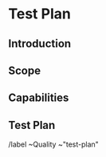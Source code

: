 # Test Plan

<!-- This issue outlines testing activities related to a particular issue or epic.

[Here is an example test plan](https://gitlab.com/gitlab-org/gitlab-foss/issues/50353)

This and other comments should be removed as you write the plan -->

## Introduction

<!-- Briefly outline what is being tested

Mention the issue(s) this test plan is related to -->

## Scope

<!-- State any limits on aspects of the feature being tested
Outline the types of data to be included
Outline the types of tests to be performed (functional, security, performance,
database, automated, etc) -->

<!-- ## ACC Matrix -->

<!-- Use the matrix below as a template to identify the Attributes, Components, and
Capabilities relevant to the scope of this test plan. Add or remove Attributes
and Components as required and list Capabilities in the next section

Attributes (columns) are adverbs or adjectives that describe (at a high level)
the qualities testing is meant to ensure Components have.

Components (rows) are nouns that define major parts of the product being tested.

Capabilities link Attributes and Components. They are what your product needs to
do to make sure a Component fulfills an Attribute

For more information see the [Google Testing Blog article about the 10 minute
test plan](https://testing.googleblog.com/2011/09/10-minute-test-plan.html) and
[this wiki page from an open-source tool that implements the ACC
model](https://code.google.com/archive/p/test-analytics/wikis/AccExplained.wiki). -->

<!-- |            | Secure | Responsive | Intuitive | Reliable |
|------------|:------:|:----------:|:---------:|:--------:|
| Admin      |        |            |           |          |
| Groups     |        |            |           |          |
| Project    |        |            |           |          |
| Repository |        |            |           |          |
| Issues     |        |            |           |          |
| MRs        |        |            |           |          |
| CI/CD      |        |            |           |          |
| Ops        |        |            |           |          |
| Registry   |        |            |           |          |
| Wiki       |        |            |           |          |
| Snippets   |        |            |           |          |
| Settings   |        |            |           |          |
| Tracking   |        |            |           |          |
| API        |        |            |           |          | -->

## Capabilities

<!-- Use the ACC matrix above to help you identify Capabilities at each relevant
intersection of Components and Attributes.

Some features might be simple enough that they only involve one Component, while
more complex features could involve multiple or even all.

Example (from https://gitlab.com/gitlab-org/gitlab-foss/issues/50353):
* Repository is
  * Intuitive
    * It's easy to select the desired file template
    * It doesn't require unnecessary actions to save the change
    * It's easy to undo the change after selecting a template
  * Responsive
    * The list of templates can be restricted to allow a user to find a specific template among many
    * Once a template is selected the file content updates quickly and smoothly
-->

## Test Plan

<!-- If the scope is small enough you may not need to write a list of tests to
perform. It might be enough to use the Capabilities to guide your testing.

If the feature is more complex, especially if it involves multiple Components,
briefly outline a set of tests here. When identifying tests to perform be sure
to consider risk. Note inherent/known levels of risk so that testing can focus
on high risk areas first.

New end-to-end and integration tests (Selenium and API) should be added to the
[Test Coverage sheet](https://docs.google.com/spreadsheets/d/1RlLfXGboJmNVIPP9jgFV5sXIACGfdcFq1tKd7xnlb74/)

Please note if automated tests already exist.

When adding new automated tests, please keep [testing levels](https://docs.gitlab.com/ee/development/testing_guide/testing_levels.html)
in mind.
-->

/label ~Quality ~"test\-plan"
